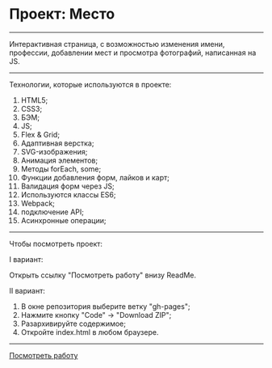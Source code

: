# Проект: Место

---

Интерактивная страница, с возможностью изменения имени, профессии, добавлении мест и просмотра фотографий, написанная на JS.

---

Технологии, которые используются в проекте:

1. HTML5;
2. CSS3;
3. БЭМ;
4. JS;
5. Flex & Grid;
6. Адаптивная верстка;
7. SVG-изображения;
8. Анимация элементов;
9. Методы forEach, some;
10. Функции добавления форм, лайков и карт;
11. Валидация форм через JS;
12. Используются классы ES6;
13. Webpack;
14. подключение API;
15. Асинхронные операции;

---

Чтобы посмотреть проект: 

I вариант:

Открыть ссылку "Посмотреть работу" внизу ReadMe.

II вариант:    
1. В окне репозитория выберите ветку "gh-pages";
2. Нажмите кнопку "Code" -> "Download ZIP";
3. Разархивируйте содержимое;
4. Откройте index.html в любом браузере.

---

[Посмотреть работу](https://jwow777.github.io/mesto/)
